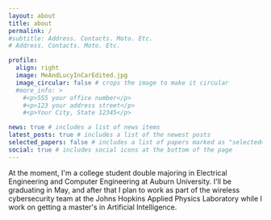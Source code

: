 ```yaml
---
layout: about
title: about
permalink: /
#subtitle: Address. Contacts. Moto. Etc.
# Address. Contacts. Moto. Etc.

profile:
  align: right
  image: MeAndLucyInCarEdited.jpg
  image_circular: false # crops the image to make it circular
  #more_info: >
    #<p>555 your office number</p>
    #<p>123 your address street</p>
    #<p>Your City, State 12345</p>

news: true # includes a list of news items
latest_posts: true # includes a list of the newest posts
selected_papers: false # includes a list of papers marked as "selected={true}"
social: true # includes social icons at the bottom of the page
---
```


At the moment, I'm a college student double majoring in Electrical Engineering and Computer Engineering at Auburn University. I'll be graduating in May, and after that I plan to work as part of the wireless cybersecurity team at the Johns Hopkins Applied Physics Laboratory while I work on getting a master's in Artificial Intelligence.